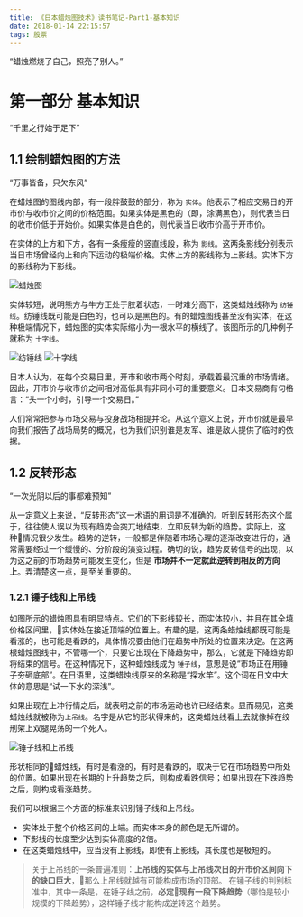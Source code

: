 ```yaml
---
title: 《日本蜡烛图技术》读书笔记-Part1-基本知识
date: 2018-01-14 22:15:57
tags: 股票
---
```


“蜡烛燃烧了自己，照亮了别人。”

<!-- more -->

# 第一部分 基本知识

“千里之行始于足下”

## 1.1 绘制蜡烛图的方法

“万事皆备，只欠东风”

在蜡烛图的图线内部，有一段胖鼓鼓的部分，称为 `实体`。他表示了相应交易日的开市价与收市价之间的价格范围。如果实体是黑色的（即，涂满黑色），则代表当日的收市价低于开始价。如果实体是白色的，则代表当日收市价高于开市价。

在实体的上方和下方，各有一条瘦瘦的竖直线段，称为 `影线`。这两条影线分别表示当日市场曾经向上和向下运动的极端价格。实体上方的影线称为上影线。实体下方的影线称为下影线。

![蜡烛图](https://images.lvhuiyang.cn/candlestick.jpg)

实体较短，说明熊方与牛方正处于胶着状态，一时难分高下，这类蜡烛线称为 `纺锤线`。纺锤线既可能是白色的，也可以是黑色的。有的蜡烛图线甚至没有实体，在这种极端情况下，蜡烛图的实体实际缩小为一根水平的横线了。该图所示的几种例子就称为 `十字线`。

![纺锤线](https://images.lvhuiyang.cn/%E7%BA%BA%E9%94%A4%E7%BA%BF.jpg) ![十字线](https://images.lvhuiyang.cn/%E5%8D%81%E5%AD%97%E7%BA%BF.jpg)

日本人认为，在每个交易日里，开市和收市两个时刻，承载着最沉重的市场情绪。因此，开市价与收市价之间相对高低具有非同小可的重要意义。日本交易商有句格言：“头一个小时，引导一个交易日。”

人们常常把参与市场交易与投身战场相提并论。从这个意义上说，开市价就是最早向我们报告了战场局势的概况，也为我们识别谁是友军、谁是敌人提供了临时的依据。

## 1.2 反转形态

“一次光阴以后的事都难预知”

从一定意义上来说，“反转形态”这一术语的用词是不准确的。听到反转形态这个属于，往往使人误以为现有趋势会突兀地结束，立即反转为新的趋势。实际上，这种情况很少发生。趋势的逆转，一般都是伴随着市场心理的逐渐改变进行的，通常需要经过一个缓慢的、分阶段的演变过程。确切的说，趋势反转信号的出现，以为这之前的市场趋势可能发生变化，但是 __市场并不一定就此逆转到相反的方向上__。弄清楚这一点，是至关重要的。

### 1.2.1 锤子线和上吊线

如图所示的蜡烛图具有明显特点。它们的下影线较长，而实体较小，并且在其全填价格区间里，实体处在接近顶端的位置上。有趣的是，这两条蜡烛线都既可能是看涨的，也可能是看跌的，具体情况要由他们在趋势中所处的位置来决定。在这两根蜡烛图线中，不管哪一个，只要它出现在下降趋势中，那么，它就是下降趋势即将结束的信号。在这种情况下，这种蜡烛线成为 `锤子线`，意思是说“市场正在用锤子夯砸底部”。在日语里，这类蜡烛线原来的名称是“探水竿”。这个词在日文中大体的意思是“试一下水的深浅”。

如果出现在上冲行情之后，就表明之前的市场运动也许已经结束。显而易见，这类蜡烛线就被称为`上吊线`。名字是从它的形状得来的，这类蜡烛线看上去就像掉在绞刑架上双腿晃荡的一个死人。

![锤子线和上吊线](https://images.lvhuiyang.cn/%E9%94%A4%E5%AD%90%E7%BA%BF%E5%92%8C%E4%B8%8A%E5%90%8A%E7%BA%BF.jpeg)

形状相同的蜡烛线，有时是看涨的，有时是看跌的，取决于它在市场趋势中所处的位置。如果出现在长期的上升趋势之后，则构成看跌信号；如果出现在下跌趋势之后，则构成看涨趋势。

我们可以根据三个方面的标准来识别锤子线和上吊线。

+ 实体处于整个价格区间的上端。而实体本身的颜色是无所谓的。
+ 下影线的长度至少达到实体高度的2倍。
+ 在这类蜡烛线中，应当没有上影线，即使有上影线，其长度也是极短的。

> 关于上吊线的一条普遍准则：__上吊线的实体与上吊线次日的开市价区间向下的缺口巨大__，那么上吊线就越有可能构成市场的顶部。
在锤子线的判别标准中，其中一条是，在锤子线之前，__必定现有一段下降趋势__（哪怕是较小规模的下降趋势），这样锤子线才能构成逆转这个趋势。
